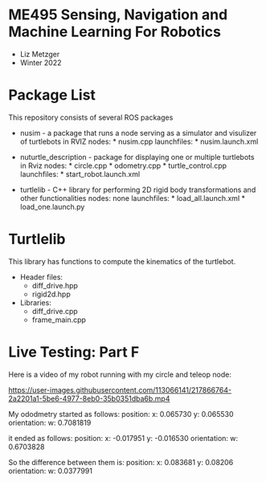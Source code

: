# ME495 Sensing, Navigation and Machine Learning For Robotics
* Liz Metzger
* Winter 2022

# Package List
This repository consists of several ROS packages
- nusim - a package that runs a node serving as a simulator and visulizer of turtlebots in RVIZ
    nodes:
        * nusim.cpp
    launchfiles:
        * nusim.launch.xml

- nuturtle_description - package for displaying one or multiple turtlebots in Rviz
    nodes:
        * circle.cpp
        * odometry.cpp
        * turtle_control.cpp
    launchfiles:
        * start_robot.launch.xml

- turtlelib - C++ library for performing 2D rigid body transformations and other functionalities
    nodes:
        none
    launchfiles:
        * load_all.launch.xml
        * load_one.launch.py

# Turtlelib
This library has functions to compute the kinematics of the turtlebot.
- Header files:
    * diff_drive.hpp
    * rigid2d.hpp
- Libraries:
    * diff_drive.cpp
    * frame_main.cpp

# Live Testing: Part F
Here is a video of my robot running with my circle and teleop node:



https://user-images.githubusercontent.com/113066141/217866764-2a2201a1-5be6-4977-8eb0-35b0351dba6b.mp4




My ododmetry started as follows:
    position:
        x: 0.065730
        y: 0.065530
    orientation:
        w: 0.7081819

it ended as follows:
    position:
        x: -0.017951
        y: -0.016530
    orientation:
        w: 0.6703828

So the difference between them is:
    position:
        x: 0.083681
        y: 0.08206
    orientation:
        w: 0.0377991



